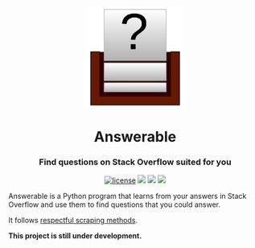 <p align="center">
    <img src="doc/logo.svg" height="200px" alt="logo" title="Answerable">
</p>
<h1 align="center">Answerable</h1>
<h3 align="center">Find questions on Stack Overflow suited for you</h3>
<p align="center">
	<a href="LICENSE"><img alt="license" src="https://img.shields.io/badge/license-MIT-informational"></a>
	<img src="https://img.shields.io/github/repo-size/MiguelMJ/Answerable">
	<img src="https://img.shields.io/badge/python-3.8-informational">  
	<img src="https://img.shields.io/badge/documentation-To_do-important">  
</p>


Answerable is a Python program that learns from your answers in Stack Overflow and use them to find questions that you could answer.

It follows [respectful scraping methods](https://www.empiricaldata.org/dataladyblog/a-guide-to-ethical-web-scraping).

**This project is still under development.**
